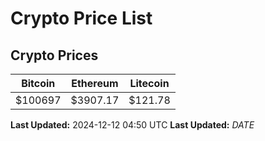 # Crypto Price List

## Crypto Prices
| Bitcoin | Ethereum | Litecoin |
| ------- | -------- | -------- |
| $100697 | $3907.17 | $121.78 |
**Last Updated:** 2024-12-12 04:50 UTC
**Last Updated:** $DATE$
